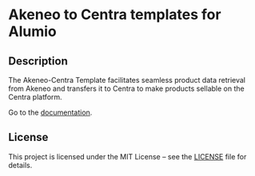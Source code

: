 # Akeneo to Centra templates for Alumio

## Description

The Akeneo-Centra Template facilitates seamless product data retrieval from Akeneo and transfers it to Centra to make products sellable on the Centra platform.

Go to the [documentation](https://github.com/alumio-int/akeneo-centra-templates/wiki).

## License  
This project is licensed under the MIT License – see the [LICENSE](./LICENSE) file for details.
